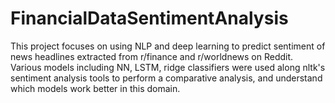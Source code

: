 # FinancialDataSentimentAnalysis

This project focuses on using NLP and deep learning to predict sentiment of news headlines extracted from r/finance and r/worldnews on Reddit. Various models including NN, LSTM, ridge classifiers were used along nltk's sentiment analysis tools to perform a comparative analysis, and understand which models work better in this domain.
